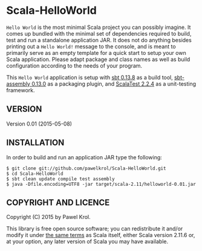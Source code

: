 Scala-HelloWorld
================

`Hello World` is the most minimal Scala project you can possibly imagine. It comes up bundled with the minimal set of dependencies required to build, test and run a standalone application JAR. It does not do anything besides printing out a `Hello World!` message to the console, and is meant to primarily serve as an empty template for a quick start to setup your own Scala application. Please adapt package and class names as well as build configuration according to the needs of your program.

This `Hello World` application is setup with [sbt 0.13.8](http://www.scala-sbt.org/) as a build tool, [sbt-assembly 0.13.0](https://github.com/sbt/sbt-assembly) as a packaging plugin, and [ScalaTest 2.2.4](http://www.scalatest.org/) as a unit-testing framework.

VERSION
-------

Version 0.01 (2015-05-08)

INSTALLATION
------------

In order to build and run an application JAR type the following:

    $ git clone git://github.com/pawelkrol/Scala-HelloWorld.git
    $ cd Scala-HelloWorld
    $ sbt clean update compile test assembly
    $ java -Dfile.encoding=UTF8 -jar target/scala-2.11/helloworld-0.01.jar

COPYRIGHT AND LICENCE
---------------------

Copyright (C) 2015 by Pawel Krol.

This library is free open source software; you can redistribute it and/or modify it under [the same terms](https://github.com/pawelkrol/Scala-HelloWorld/blob/master/LICENSE.md) as Scala itself, either Scala version 2.11.6 or, at your option, any later version of Scala you may have available.